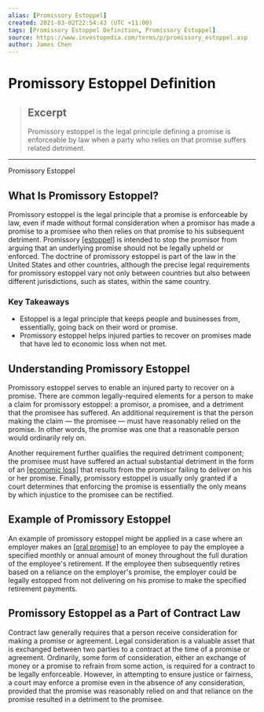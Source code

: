 ```yaml
---
alias: [Promissory Estoppel]
created: 2021-03-02T22:54:43 (UTC +11:00)
tags: [Promissory Estoppel Definition, Promissory Estoppel]
source: https://www.investopedia.com/terms/p/promissory_estoppel.asp
author: James Chen
---
```


# Promissory Estoppel Definition

> ## Excerpt
> Promissory estoppel is the legal principle defining a promise is enforceable by law when a party who relies on that promise suffers related detriment.

---

Promissory Estoppel
## What Is Promissory Estoppel?

Promissory estoppel is the legal principle that a promise is enforceable by law, even if made without formal consideration when a promisor has made a promise to a promisee who then relies on that promise to his subsequent detriment. Promissory [[estoppel]](https://www.investopedia.com/terms/e/estoppel.asp) is intended to stop the promisor from arguing that an underlying promise should not be legally upheld or enforced. The doctrine of promissory estoppel is part of the law in the United States and other countries, although the precise legal requirements for promissory estoppel vary not only between countries but also between different jurisdictions, such as states, within the same country.

### Key Takeaways

-   Estoppel is a legal principle that keeps people and businesses from, essentially, going back on their word or promise.
-   Promissory estoppel helps injured parties to recover on promises made that have led to economic loss when not met.

## Understanding Promissory Estoppel

Promissory estoppel serves to enable an injured party to recover on a promise. There are common legally-required elements for a person to make a claim for promissory estoppel: a promisor, a promisee, and a detriment that the promisee has suffered. An additional requirement is that the person making the claim — the promisee — must have reasonably relied on the promise. In other words, the promise was one that a reasonable person would ordinarily rely on.

Another requirement further qualifies the required detriment component; the promisee must have suffered an actual substantial detriment in the form of an [[economic loss]](https://www.investopedia.com/terms/e/economicprofit.asp) that results from the promisor failing to deliver on his or her promise. Finally, promissory estoppel is usually only granted if a court determines that enforcing the promise is essentially the only means by which injustice to the promisee can be rectified.

## Example of Promissory Estoppel

An example of promissory estoppel might be applied in a case where an employer makes an [[oral promise]](https://www.investopedia.com/articles/professionaleducation/11/convincing-work-fund-education.asp) to an employee to pay the employee a specified monthly or annual amount of money throughout the full duration of the employee's retirement. If the employee then subsequently retires based on a reliance on the employer's promise, the employer could be legally estopped from not delivering on his promise to make the specified retirement payments.

## Promissory Estoppel as a Part of Contract Law

Contract law generally requires that a person receive consideration for making a promise or agreement. Legal consideration is a valuable asset that is exchanged between two parties to a contract at the time of a promise or agreement. Ordinarily, some form of consideration, either an exchange of money or a promise to refrain from some action, is required for a contract to be legally enforceable. However, in attempting to ensure justice or fairness, a court may enforce a promise even in the absence of any consideration, provided that the promise was reasonably relied on and that reliance on the promise resulted in a detriment to the promisee.
